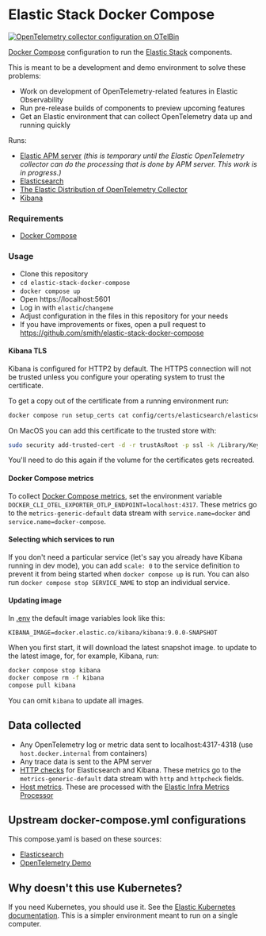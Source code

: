 # Elastic Stack Docker Compose
[![OpenTelemetry collector configuration on OTelBin](https://www.otelbin.io/badges/collector-config)](https://www.otelbin.io/s/f508f8ba981f3e209723054e71d6bcfef478ed70)

[Docker Compose](https://docs.docker.com/compose/) configuration to run the [Elastic Stack](https://www.elastic.co/elastic-stack/) components.

This is meant to be a development and demo environment to solve these problems:

- Work on development of OpenTelemetry-related features in Elastic Observability
- Run pre-release builds of components to preview upcoming features
- Get an Elastic environment that can collect OpenTelemetry data up and running quickly

Runs:

* [Elastic APM server](https://www.elastic.co/guide/en/observability/current/apm-getting-started-apm-server.html) _(this is temporary until the Elastic OpenTelemetry collector can do the processing that is done by APM server. This work is in progress.)_
* [Elasticsearch](https://www.elastic.co/elasticsearch)
* [The Elastic Distribution of OpenTelemetry Collector](https://github.com/elastic/opentelemetry)
* [Kibana](https://www.elastic.co/kibana)

### Requirements

* [Docker Compose](https://docs.docker.com/compose/)

### Usage

* Clone this repository
* `cd elastic-stack-docker-compose`
* `docker compose up`
* Open https://localhost:5601
* Log in with `elastic`/`changeme`
* Adjust configuration in the files in this repository for your needs
* If you have improvements or fixes, open a pull request to https://github.com/smith/elastic-stack-docker-compose

#### Kibana TLS

Kibana is configured for HTTP2 by default. The HTTPS connection will not be trusted unless you configure your operating system to trust the certificate.

To get a copy out of the certificate from a running environment run:

```bash
docker compose run setup_certs cat config/certs/elasticsearch/elasticsearch.crt > cert
```

On MacOS you can add this certificate to the trusted store with:

```bash
sudo security add-trusted-cert -d -r trustAsRoot -p ssl -k /Library/Keychains/System.keychain cert
```

You'll need to do this again if the volume for the certificates gets recreated.

#### Docker Compose metrics

To collect [Docker Compose metrics](https://docs.docker.com/engine/cli/otel/), set the environment variable `DOCKER_CLI_OTEL_EXPORTER_OTLP_ENDPOINT=localhost:4317`. These metrics go to the `metrics-generic-default` data stream with `service.name=docker` and `service.name=docker-compose`.

#### Selecting which services to run

If you don't need a particular service (let's say you already have Kibana running in dev mode), you can add `scale: 0` to the service definition to prevent it from being started when `docker compose up` is run. You can also run `docker compose stop SERVICE_NAME` to stop an individual service.

#### Updating image

In [.env](./env) the default image variables look like this:

```
KIBANA_IMAGE=docker.elastic.co/kibana/kibana:9.0.0-SNAPSHOT
```

When you first start, it will download the latest snapshot image. to update to the latest image, for, for example, Kibana, run:

```bash
docker compose stop kibana
docker compose rm -f kibana
compose pull kibana
```

You can omit `kibana` to update all images.

## Data collected

* Any OpenTelemetry log or metric data sent to localhost:4317-4318 (use `host.docker.internal` from containers)
* Any trace data is sent to the APM server
* [HTTP checks](https://github.com/open-telemetry/opentelemetry-collector-contrib/blob/main/receiver/httpcheckreceiver/README.md) for Elasticsearch and Kibana. These metrics go to the `metrics-generic-default` data stream with `http` and `httpcheck` fields.
* [Host metrics](https://github.com/open-telemetry/opentelemetry-collector-contrib/tree/main/receiver/hostmetricsreceiver). These are processed with the [Elastic Infra Metrics Processor](https://github.com/elastic/opentelemetry-collector-components/blob/main/processor/elasticinframetricsprocessor/README.md)

## Upstream docker-compose.yml configurations

This compose.yaml is based on these sources:

* [Elasticsearch](https://github.com/elastic/elasticsearch/blob/8b09e9119d17dcf82a67aaefdcd5ce224a5c8598/docs/reference/setup/install/docker/docker-compose.yml)
* [OpenTelemetry Demo](https://github.com/elastic/opentelemetry-demo/blob/main/docker-compose.yml)

## Why doesn't this use Kubernetes?

If you need Kubernetes, you should use it. See the [Elastic Kubernetes documentation](https://www.elastic.co/guide/en/cloud-on-k8s/current/k8s-deploy-elasticsearch.html). This is a simpler environment meant to run on a single computer.
